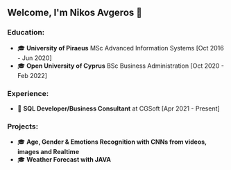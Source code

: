 ## Welcome, I'm Nikos Avgeros 👋
### Education:
<ul>
	<li>&#x1F393; <strong>University of Piraeus</strong> MSc Advanced Information Systems [Oct 2016 - Jun 2020]</li>
	<li>&#x1F393; <strong>Open University of Cyprus</strong> BSc Business Administration [Oct 2020 - Feb 2022]</li>
</ul>

### Experience:
<ul>
	<li>&#x1F4BC; <strong>SQL Developer/Business Consultant</strong> at CGSoft [Apr 2021 - Present]</li>
</ul>

### Projects:
<ul>
	<li>&#x1F393; <strong>Age, Gender & Emotions Recognition with CNNs from videos, images and Realtime</strong></li>
	<li>&#x1F393; <strong>Weather Forecast with JAVA</li>
</ul>
<!--
**nikavgeros/nikavgeros** is a ✨ _special_ ✨ repository because its `README.md` (this file) appears on your GitHub profile.

Here are some ideas to get you started:

- 🔭 I’m currently working on ...
- 🌱 I’m currently learning ...
- 👯 I’m looking to collaborate on ...
- 🤔 I’m looking for help with ...
- 💬 Ask me about ...
- 📫 How to reach me: ...
- 😄 Pronouns: ...
- ⚡ Fun fact: ...
-->
